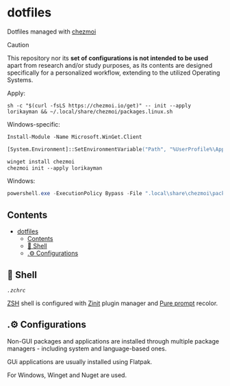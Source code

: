 # dotfiles

Dotfiles managed with [chezmoi](https://github.com/twpayne/chezmoi)

> [!CAUTION]
> This repository nor its __set of configurations is not intended to be used__ apart from research and/or study purposes, as its contents are designed specifically for a personalized workflow, extending to the utilized Operating Systems.

Apply:

```shell
sh -c "$(curl -fsLS https://chezmoi.io/get)" -- init --apply lorikayman && ~/.local/share/chezmoi/packages.linux.sh
```

Windows-specific:

```ps
Install-Module -Name Microsoft.WinGet.Client

[System.Environment]::SetEnvironmentVariable("Path", "%UserProfile%\AppData\Local\Microsoft\WinGet\Links;%UserProfile%\AppData\Local\Microsoft\WindowsApps;", "User")

winget install chezmoi
chezmoi init --apply lorikayman
```

Windows:

```powershell
powershell.exe -ExecutionPolicy Bypass -File ".local\share\chezmoi\packages.windows.ps1"
```

## Contents

- [dotfiles](#dotfiles)
  - [Contents](#contents)
  - [🌻 Shell](#-shell)
  - [.⚙️ Configurations](#️-configurations)

## 🌻 Shell

*`.zchrc`*

[ZSH](https://wiki.archlinux.org/title/Zsh) shell is configured with [Zinit](https://github.com/zdharma-continuum/zinit) plugin manager and [Pure prompt](https://github.com/sindresorhus/pure) recolor.

## .⚙️ Configurations

Non-GUI packages and applications are installed through multiple package managers - including system and language-based ones.

GUi applications are usually installed using Flatpak.

For Windows, Winget and Nuget are used.

